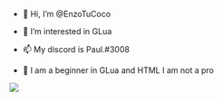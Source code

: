 - 👋 Hi, I’m @EnzoTuCoco
- 👀 I’m interested in GLua
- 📫 My discord is Paul.#3008

- 🧒 I am a beginner in GLua and HTML I am not a pro

![](https://komarev.com/ghpvc/?username=EnzoTuCoco&color=blue)
